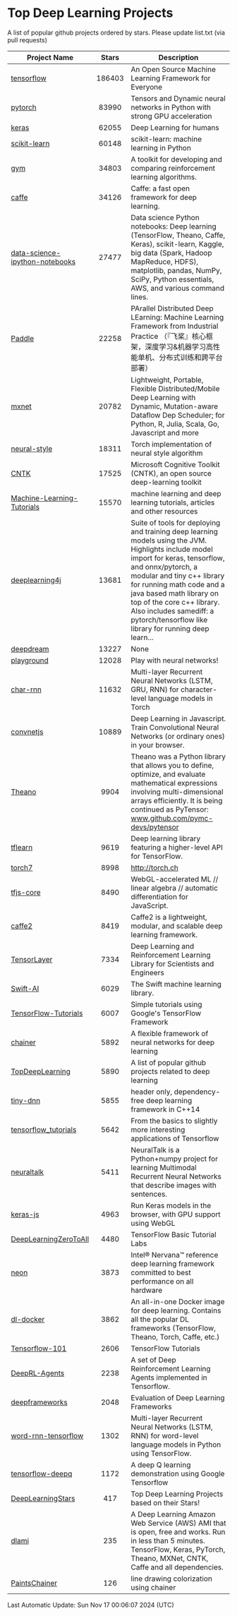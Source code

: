 # Top Deep Learning Projects
A list of popular github projects ordered by stars.
Please update list.txt (via pull requests)

|Project Name| Stars | Description |
| ---------- |:-----:| ----------- |
| [tensorflow](https://github.com/tensorflow/tensorflow) | 186403 | An Open Source Machine Learning Framework for Everyone |
| [pytorch](https://github.com/pytorch/pytorch) | 83990 | Tensors and Dynamic neural networks in Python with strong GPU acceleration |
| [keras](https://github.com/keras-team/keras) | 62055 | Deep Learning for humans |
| [scikit-learn](https://github.com/scikit-learn/scikit-learn) | 60148 | scikit-learn: machine learning in Python |
| [gym](https://github.com/openai/gym) | 34803 | A toolkit for developing and comparing reinforcement learning algorithms. |
| [caffe](https://github.com/BVLC/caffe) | 34126 | Caffe: a fast open framework for deep learning. |
| [data-science-ipython-notebooks](https://github.com/donnemartin/data-science-ipython-notebooks) | 27477 | Data science Python notebooks: Deep learning (TensorFlow, Theano, Caffe, Keras), scikit-learn, Kaggle, big data (Spark, Hadoop MapReduce, HDFS), matplotlib, pandas, NumPy, SciPy, Python essentials, AWS, and various command lines. |
| [Paddle](https://github.com/PaddlePaddle/Paddle) | 22258 | PArallel Distributed Deep LEarning: Machine Learning Framework from Industrial Practice （『飞桨』核心框架，深度学习&机器学习高性能单机、分布式训练和跨平台部署） |
| [mxnet](https://github.com/apache/mxnet) | 20782 | Lightweight, Portable, Flexible Distributed/Mobile Deep Learning with Dynamic, Mutation-aware Dataflow Dep Scheduler; for Python, R, Julia, Scala, Go, Javascript and more |
| [neural-style](https://github.com/jcjohnson/neural-style) | 18311 | Torch implementation of neural style algorithm |
| [CNTK](https://github.com/microsoft/CNTK) | 17525 | Microsoft Cognitive Toolkit (CNTK), an open source deep-learning toolkit |
| [Machine-Learning-Tutorials](https://github.com/ujjwalkarn/Machine-Learning-Tutorials) | 15570 | machine learning and deep learning tutorials, articles and other resources  |
| [deeplearning4j](https://github.com/deeplearning4j/deeplearning4j) | 13681 | Suite of tools for deploying and training deep learning models using the JVM. Highlights include model import for keras, tensorflow, and onnx/pytorch, a modular and tiny c++ library for running math code and a java based math library on top of the core c++ library. Also includes samediff: a pytorch/tensorflow like library for running deep learn... |
| [deepdream](https://github.com/google/deepdream) | 13227 | None |
| [playground](https://github.com/tensorflow/playground) | 12028 | Play with neural networks! |
| [char-rnn](https://github.com/karpathy/char-rnn) | 11632 | Multi-layer Recurrent Neural Networks (LSTM, GRU, RNN) for character-level language models in Torch |
| [convnetjs](https://github.com/karpathy/convnetjs) | 10889 | Deep Learning in Javascript. Train Convolutional Neural Networks (or ordinary ones) in your browser. |
| [Theano](https://github.com/Theano/Theano) | 9904 | Theano was a Python library that allows you to define, optimize, and evaluate mathematical expressions involving multi-dimensional arrays efficiently. It is being continued as PyTensor: www.github.com/pymc-devs/pytensor |
| [tflearn](https://github.com/tflearn/tflearn) | 9619 | Deep learning library featuring a higher-level API for TensorFlow. |
| [torch7](https://github.com/torch/torch7) | 8998 | http://torch.ch |
| [tfjs-core](https://github.com/tensorflow/tfjs-core) | 8490 | WebGL-accelerated ML // linear algebra // automatic differentiation for JavaScript. |
| [caffe2](https://github.com/facebookarchive/caffe2) | 8419 | Caffe2 is a lightweight, modular, and scalable deep learning framework. |
| [TensorLayer](https://github.com/tensorlayer/TensorLayer) | 7334 | Deep Learning and Reinforcement Learning Library for Scientists and Engineers  |
| [Swift-AI](https://github.com/Swift-AI/Swift-AI) | 6029 | The Swift machine learning library. |
| [TensorFlow-Tutorials](https://github.com/nlintz/TensorFlow-Tutorials) | 6007 | Simple tutorials using Google's TensorFlow Framework |
| [chainer](https://github.com/chainer/chainer) | 5892 | A flexible framework of neural networks for deep learning |
| [TopDeepLearning](https://github.com/aymericdamien/TopDeepLearning) | 5890 | A list of popular github projects related to deep learning |
| [tiny-dnn](https://github.com/tiny-dnn/tiny-dnn) | 5855 | header only, dependency-free deep learning framework in C++14 |
| [tensorflow_tutorials](https://github.com/pkmital/tensorflow_tutorials) | 5642 | From the basics to slightly more interesting applications of Tensorflow |
| [neuraltalk](https://github.com/karpathy/neuraltalk) | 5411 | NeuralTalk is a Python+numpy project for learning Multimodal Recurrent Neural Networks that describe images with sentences. |
| [keras-js](https://github.com/transcranial/keras-js) | 4963 | Run Keras models in the browser, with GPU support using WebGL |
| [DeepLearningZeroToAll](https://github.com/hunkim/DeepLearningZeroToAll) | 4480 | TensorFlow Basic Tutorial Labs |
| [neon](https://github.com/NervanaSystems/neon) | 3873 | Intel® Nervana™ reference deep learning framework committed to best performance on all hardware |
| [dl-docker](https://github.com/floydhub/dl-docker) | 3862 | An all-in-one Docker image for deep learning. Contains all the popular DL frameworks (TensorFlow, Theano, Torch, Caffe, etc.) |
| [Tensorflow-101](https://github.com/sjchoi86/Tensorflow-101) | 2606 | TensorFlow Tutorials |
| [DeepRL-Agents](https://github.com/awjuliani/DeepRL-Agents) | 2238 | A set of Deep Reinforcement Learning Agents implemented in Tensorflow. |
| [deepframeworks](https://github.com/zer0n/deepframeworks) | 2048 | Evaluation of Deep Learning Frameworks |
| [word-rnn-tensorflow](https://github.com/hunkim/word-rnn-tensorflow) | 1302 | Multi-layer Recurrent Neural Networks (LSTM, RNN) for word-level language models in Python using TensorFlow. |
| [tensorflow-deepq](https://github.com/siemanko/tensorflow-deepq) | 1172 | A deep Q learning demonstration using Google Tensorflow |
| [DeepLearningStars](https://github.com/hunkim/DeepLearningStars) | 417 | Top Deep Learning Projects based on their Stars! |
| [dlami](https://github.com/ritchieng/dlami) | 235 | A Deep Learning Amazon Web Service (AWS) AMI that is open, free and works. Run in less than 5 minutes. TensorFlow, Keras, PyTorch, Theano, MXNet, CNTK, Caffe and all dependencies. |
| [PaintsChainer](https://github.com/taizan/PaintsChainer) | 126 | line drawing colorization using chainer |

Last Automatic Update: Sun Nov 17 00:06:07 2024 (UTC)

